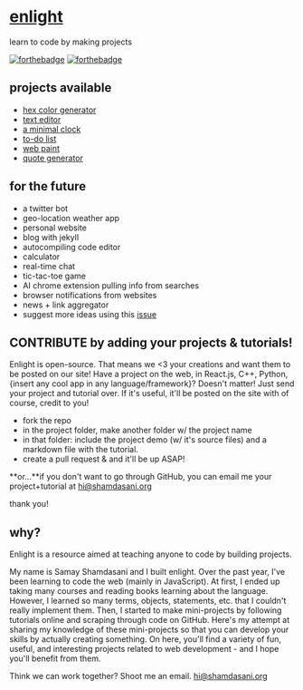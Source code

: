 # [enlight](https://enlight.ml)
learn to code by making projects

[![forthebadge](http://forthebadge.com/images/badges/built-with-love.svg)](http://forthebadge.com)
[![forthebadge](http://forthebadge.com/images/badges/fo-sho.svg)](http://forthebadge.com)

## projects available
- [hex color generator](https://enlight.ml/projects/color/color-generator.html)
- [text editor](https://enlight.ml/projects/text-editor/text-editor.html)
- [a minimal clock](https://enlight.ml/projects/clock/clock.html)
- [to-do list](https://enlight.ml/projects/to-do/to-do.html)
- [web paint](https://enlight.ml/projects/web-paint/web-paint.html)
- [quote generator](https://enlight.ml/projects/quote/quote.html)

## for the future
- a twitter bot
- geo-location weather app 
- personal website 
- blog with jekyll
- autocompiling code editor
- calculator
- real-time chat
- tic-tac-toe game
- AI chrome extension pulling info from searches
- browser notifications from websites
- news + link aggregator
- suggest more ideas using this [issue](https://github.com/samayshamdasani/enlight/issues/2)

## CONTRIBUTE by adding your projects & tutorials!
Enlight is open-source. That means we <3 your creations and want them to be posted on our site! Have a project on the web, in React.js, C++, Python, {insert any cool app in any language/framework}? Doesn't matter! Just send your project and tutorial over. If it's useful, it'll be posted on the site with of course, credit to you!

- fork the repo
- in the project folder, make another folder w/ the project name
- in that folder: include the project demo (w/ it's source files) and a markdown file with the tutorial. 
- create a pull request & and it'll be up ASAP!

**or...**if you don't want to go through GitHub, you can email me your project+tutorial at hi@shamdasani.org

thank you!

## why?
Enlight is a resource aimed at teaching anyone to code by building projects.

My name is Samay Shamdasani and I built enlight. Over the past year, I've been learning to code the web (mainly in JavaScript). At first, I ended up taking many courses and reading books learning about the language. However, I learned so many terms, objects, statements, etc. that I couldn't really implement them. Then, I started to make mini-projects by following tutorials online and scraping through code on GitHub. Here's my attempt at sharing my knowledge of these mini-projects so that you can develop your skills by actually creating something. On here, you'll find a variety of fun, useful, and interesting projects related to web development - and I hope you'll benefit from them.

Think we can work together? Shoot me an email. hi@shamdasani.org

